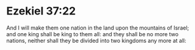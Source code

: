 # Ezekiel 37:22

And I will make them one nation in the land upon the mountains of Israel; and one king shall be king to them all: and they shall be no more two nations, neither shall they be divided into two kingdoms any more at all:
